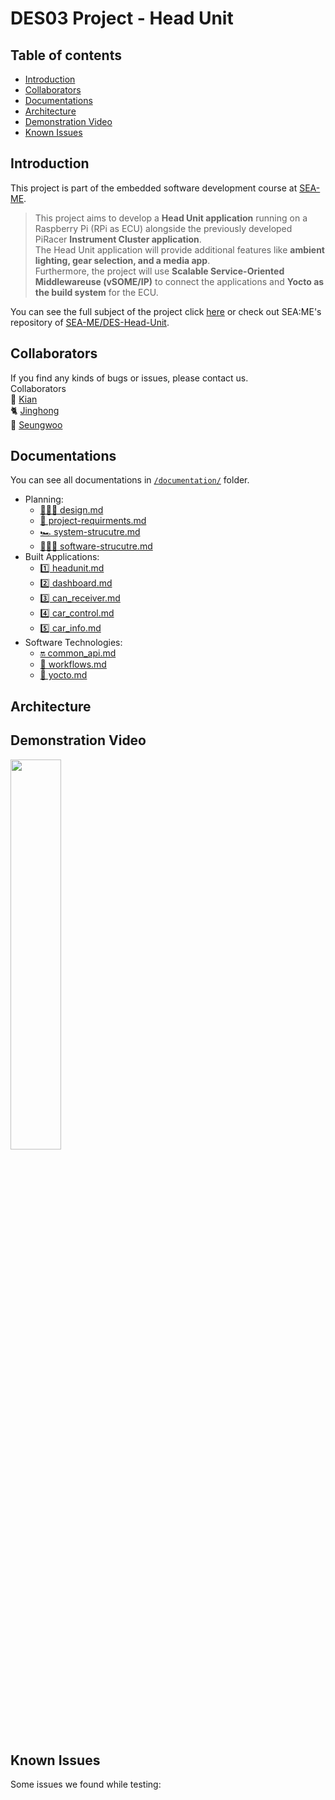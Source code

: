 # DES03 Project - Head Unit

## Table of contents
  - [Introduction](#introduction)
  - [Collaborators](#collaborators)
  - [Documentations](#documentations)
  - [Architecture](#architecture)
  - [Demonstration Video](#demonstration-video)
  - [Known Issues](#known-issues)

## Introduction
This project is part of the embedded software development course at [SEA-ME](https://github.com/SEA-ME).
> This project aims to develop a **Head Unit application** running on a Raspberry Pi (RPi as ECU) alongside the previously developed PiRacer **Instrument Cluster application**. <br> 
The Head Unit application will provide additional features like **ambient lighting, gear selection, and a media app**. <br> 
Furthermore, the project will use **Scalable Service-Oriented Middlewareuse (vSOME/IP)** to connect the applications and **Yocto as the build system** for the ECU. <br> 

You can see the full subject of the project click [here](SUBJECT.md) or check out SEA:ME's repository of [SEA-ME/DES-Head-Unit](https://github.com/SEA-ME/DES_Head-Unit). 

## Collaborators
If you find any kinds of bugs or issues, please contact us. <br>
Collaborators <br>
🦭 [Kian](https://github.com/kianwasabi)       <br>
🐈 [Jinghong](https://github.com/Lagavulin9)   <br> 
🦚 [Seungwoo](https://github.com/SeungWoo-L)   <br>

## Documentations
You can see all documentations in [`/documentation/`](/documentation/) folder. 

- Planning:
  - [🧑🏽‍🎨 design.md](/documentation/design.md)
  - [📝 project-requirments.md](/documentation/project-requirments.md)
  - [🏎 system-strucutre.md](/documentation/system-strucutre.md)
  - [👨🏽‍💻 software-strucutre.md](/documentation/project-management.md)
- Built Applications:
  - [1️⃣ headunit.md](/documentation/headunit.md)
  - [2️⃣ dashboard.md](/documentation/dashboard.md)
  - [3️⃣ can_receiver.md](/documentation/can_receiver.md)
  - [4️⃣ car_control.md](/documentation/car_control.md)
  - [5️⃣ car_info.md](/documentation/car_info.md)
- Software Technologies:
  - [🔛 common_api.md](/documentation/common_api.md)
  - [🤖 workflows.md](/documentation/workflows.md)
  - [🍪 yocto.md](/documentation/yocto.md)

## Architecture

## Demonstration Video
<img src="./documentation/images/demonstration.gif" width="40%" margin="120%">

## Known Issues 
Some issues we found while testing:

